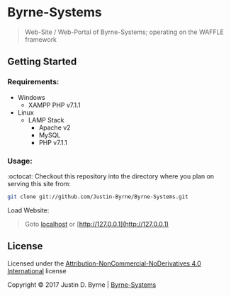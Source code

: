 # Byrne-Systems

> Web-Site / Web-Portal of Byrne-Systems; operating on the WAFFLE framework

## Getting Started


### Requirements:

 * Windows
   * XAMPP PHP v7.1.1
 * Linux
   * LAMP Stack
     * Apache v2
     * MySQL
     * PHP v7.1.1

### Usage:

:octocat: Checkout this repository into the directory where you plan on serving this site from:

```bash
git clone git://github.com/Justin-Byrne/Byrne-Systems.git
```

Load Website:

> Goto [localhost](http://localhost/) or [http://127.0.0.1](http://127.0.0.1)

## License

Licensed under the [Attribution-NonCommercial-NoDerivatives 4.0 International](https://creativecommons.org/licenses/by-nc-nd/4.0/legalcode) license

Copyright :copyright: 2017 Justin D. Byrne | [Byrne-Systems](http://www.byrne-systems.com)